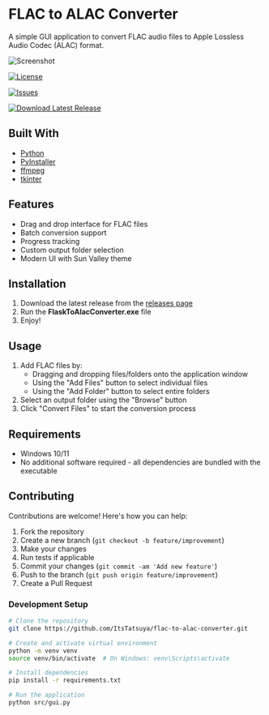 # FLAC to ALAC Converter

A simple GUI application to convert FLAC audio files to Apple Lossless Audio Codec (ALAC) format.

![Screenshot](https://i.imgur.com/T3bHg2v.png)

[![License](https://img.shields.io/github/license/ItsTatsuya/flac-to-alac-converter?style=for-the-badge)](LICENSE)

[![Issues](https://img.shields.io/github/issues/ItsTatsuya/flac-to-alac-converter?style=for-the-badge)](https://github.com/ItsTatsuya/flac-to-alac-converter/issues)

[![Download Latest Release](https://img.shields.io/github/v/release/YourUsername/flac-to-alac-converter?style=for-the-badge&label=Download)](https://github.com/ItsTatsuya/flac-to-alac-converter/releases/latest)

## Built With

- [Python](https://www.python.org/)
- [PyInstaller](https://www.pyinstaller.org/)
- [ffmpeg](https://ffmpeg.org/)
- [tkinter](https://docs.python.org/3/library/tkinter.html)
## Features

- Drag and drop interface for FLAC files
- Batch conversion support
- Progress tracking
- Custom output folder selection
- Modern UI with Sun Valley theme

## Installation
1. Download the latest release from the [releases page](https://github.com/ItsTatsuya/flac-to-alac-converter/releases/latest)
2. Run the **FlaskToAlacConverter.exe** file
3. Enjoy!

## Usage

1. Add FLAC files by:
   - Dragging and dropping files/folders onto the application window
   - Using the "Add Files" button to select individual files
   - Using the "Add Folder" button to select entire folders
2. Select an output folder using the "Browse" button
3. Click "Convert Files" to start the conversion process

## Requirements

- Windows 10/11
- No additional software required - all dependencies are bundled with the executable

## Contributing

Contributions are welcome! Here's how you can help:

1. Fork the repository
2. Create a new branch (`git checkout -b feature/improvement`)
3. Make your changes
4. Run tests if applicable
5. Commit your changes (`git commit -am 'Add new feature'`)
6. Push to the branch (`git push origin feature/improvement`)
7. Create a Pull Request

### Development Setup

```sh
# Clone the repository
git clone https://github.com/ItsTatsuya/flac-to-alac-converter.git

# Create and activate virtual environment
python -m venv venv
source venv/bin/activate  # On Windows: venv\Scripts\activate

# Install dependencies
pip install -r requirements.txt

# Run the application
python src/gui.py
